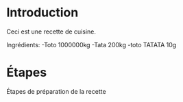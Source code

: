 # Introduction 

Ceci est une recette de cuisine.

Ingrédients:
    -Toto 1000000kg
    -Tata 200kg
    -toto TATATA 10g

# Étapes

Étapes de préparation de la recette 